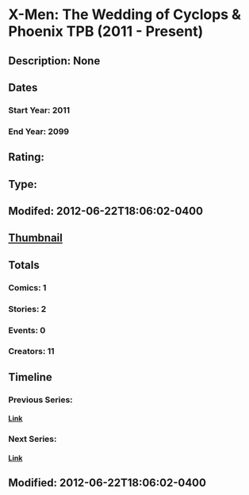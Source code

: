 # X-Men: The Wedding of Cyclops & Phoenix TPB (2011 - Present)
## Description: None
## Dates
### Start Year: 2011
### End Year: 2099
## Rating: 
## Type: 
## Modifed: 2012-06-22T18:06:02-0400
## [Thumbnail](http://i.annihil.us/u/prod/marvel/i/mg/b/40/image_not_available.jpg)
## Totals
### Comics: 1
### Stories: 2
### Events: 0
### Creators: 11
## Timeline
### Previous Series: 
#### [Link]()
### Next Series: 
#### [Link]()
## Modified: 2012-06-22T18:06:02-0400